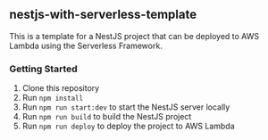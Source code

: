 ## nestjs-with-serverless-template

This is a template for a NestJS project that can be deployed to AWS Lambda using the Serverless Framework.

### Getting Started

1. Clone this repository
2. Run `npm install`
3. Run `npm run start:dev` to start the NestJS server locally
4. Run `npm run build` to build the NestJS project
5. Run `npm run deploy` to deploy the project to AWS Lambda
